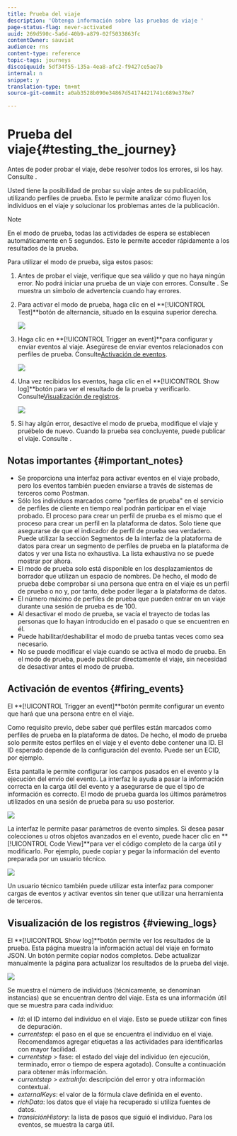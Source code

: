 ```yaml
---
title: Prueba del viaje
description: 'Obtenga información sobre las pruebas de viaje '
page-status-flag: never-activated
uuid: 269d590c-5a6d-40b9-a879-02f5033863fc
contentOwner: sauviat
audience: rns
content-type: reference
topic-tags: journeys
discoiquuid: 5df34f55-135a-4ea8-afc2-f9427ce5ae7b
internal: n
snippet: y
translation-type: tm+mt
source-git-commit: a0ab3528b090e34867d54174421741c689e378e7

---
```



# Prueba del viaje{#testing_the_journey}

Antes de poder probar el viaje, debe resolver todos los errores, si los hay. Consulte [](../about/troubleshooting.md#section_h3q_kqk_fhb).

Usted tiene la posibilidad de probar su viaje antes de su publicación, utilizando perfiles de prueba. Esto le permite analizar cómo fluyen los individuos en el viaje y solucionar los problemas antes de la publicación.

>[!NOTE]
>
>En el modo de prueba, todas las actividades de espera se establecen automáticamente en 5 segundos. Esto le permite acceder rápidamente a los resultados de la prueba.

Para utilizar el modo de prueba, siga estos pasos:

1. Antes de probar el viaje, verifique que sea válido y que no haya ningún error. No podrá iniciar una prueba de un viaje con errores. Consulte [](../about/troubleshooting.md#section_h3q_kqk_fhb). Se muestra un símbolo de advertencia cuando hay errores.

1. Para activar el modo de prueba, haga clic en el **[!UICONTROL Test]**botón de alternancia, situado en la esquina superior derecha.

   ![](../assets/journeytest1.png)

1. Haga clic en **[!UICONTROL Trigger an event]**para configurar y enviar eventos al viaje. Asegúrese de enviar eventos relacionados con perfiles de prueba. Consulte[Activación de eventos](#firing_events).

   ![](../assets/journeyuctest1.png)

1. Una vez recibidos los eventos, haga clic en el **[!UICONTROL Show log]**botón para ver el resultado de la prueba y verificarlo. Consulte[Visualización de registros](#viewing_logs).

   ![](../assets/journeyuctest2.png)

1. Si hay algún error, desactive el modo de prueba, modifique el viaje y pruébelo de nuevo. Cuando la prueba sea concluyente, puede publicar el viaje. Consulte [](../building-journeys/publishing-the-journey.md).

## Notas importantes {#important_notes}

* Se proporciona una interfaz para activar eventos en el viaje probado, pero los eventos también pueden enviarse a través de sistemas de terceros como Postman.
* Sólo los individuos marcados como &quot;perfiles de prueba&quot; en el servicio de perfiles de cliente en tiempo real podrán participar en el viaje probado. El proceso para crear un perfil de prueba es el mismo que el proceso para crear un perfil en la plataforma de datos. Solo tiene que asegurarse de que el indicador de perfil de prueba sea verdadero. Puede utilizar la sección Segmentos de la interfaz de la plataforma de datos para crear un segmento de perfiles de prueba en la plataforma de datos y ver una lista no exhaustiva. La lista exhaustiva no se puede mostrar por ahora.
* El modo de prueba solo está disponible en los desplazamientos de borrador que utilizan un espacio de nombres. De hecho, el modo de prueba debe comprobar si una persona que entra en el viaje es un perfil de prueba o no y, por tanto, debe poder llegar a la plataforma de datos.
* El número máximo de perfiles de prueba que pueden entrar en un viaje durante una sesión de prueba es de 100.
* Al desactivar el modo de prueba, se vacía el trayecto de todas las personas que lo hayan introducido en el pasado o que se encuentren en él.
* Puede habilitar/deshabilitar el modo de prueba tantas veces como sea necesario.
* No se puede modificar el viaje cuando se activa el modo de prueba. En el modo de prueba, puede publicar directamente el viaje, sin necesidad de desactivar antes el modo de prueba.

## Activación de eventos {#firing_events}

El **[!UICONTROL Trigger an event]**botón permite configurar un evento que hará que una persona entre en el viaje.

Como requisito previo, debe saber qué perfiles están marcados como perfiles de prueba en la plataforma de datos. De hecho, el modo de prueba solo permite estos perfiles en el viaje y el evento debe contener una ID. El ID esperado depende de la configuración del evento. Puede ser un ECID, por ejemplo.

Esta pantalla le permite configurar los campos pasados en el evento y la ejecución del envío del evento. La interfaz le ayuda a pasar la información correcta en la carga útil del evento y a asegurarse de que el tipo de información es correcto. El modo de prueba guarda los últimos parámetros utilizados en una sesión de prueba para su uso posterior.

![](../assets/journeytest4.png)

La interfaz le permite pasar parámetros de evento simples. Si desea pasar colecciones u otros objetos avanzados en el evento, puede hacer clic en **[!UICONTROL Code View]**para ver el código completo de la carga útil y modificarlo. Por ejemplo, puede copiar y pegar la información del evento preparada por un usuario técnico.

![](../assets/journeytest5.png)

Un usuario técnico también puede utilizar esta interfaz para componer cargas de eventos y activar eventos sin tener que utilizar una herramienta de terceros.

## Visualización de los registros {#viewing_logs}

El **[!UICONTROL Show log]**botón permite ver los resultados de la prueba. Esta página muestra la información actual del viaje en formato JSON. Un botón permite copiar nodos completos. Debe actualizar manualmente la página para actualizar los resultados de la prueba del viaje.

![](../assets/journeytest3.png)

Se muestra el número de individuos (técnicamente, se denominan instancias) que se encuentran dentro del viaje. Esta es una información útil que se muestra para cada individuo:

* _Id_: el ID interno del individuo en el viaje. Esto se puede utilizar con fines de depuración.
* _currentstep_: el paso en el que se encuentra el individuo en el viaje. Recomendamos agregar etiquetas a las actividades para identificarlas con mayor facilidad.
* _currentstep_ > fase: el estado del viaje del individuo (en ejecución, terminado, error o tiempo de espera agotado). Consulte a continuación para obtener más información.
* _currentstep_ > _extraInfo_: descripción del error y otra información contextual.
* _externalKeys_: el valor de la fórmula clave definida en el evento.
* _richData_: los datos que el viaje ha recuperado si utiliza fuentes de datos.
* _transiciónHistory_: la lista de pasos que siguió el individuo. Para los eventos, se muestra la carga útil.


